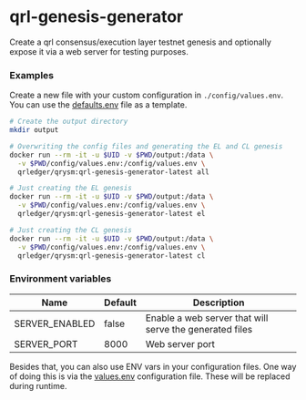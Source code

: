 # qrl-genesis-generator

Create a qrl consensus/execution layer testnet genesis and optionally expose it via a web server for testing purposes.

### Examples

Create a new file with your custom configuration in `./config/values.env`. You can use the [defaults.env](defaults/defaults.env) file as a template.

```sh
# Create the output directory
mkdir output

# Overwriting the config files and generating the EL and CL genesis
docker run --rm -it -u $UID -v $PWD/output:/data \
  -v $PWD/config/values.env:/config/values.env \
  qrledger/qrysm:qrl-genesis-generator-latest all

# Just creating the EL genesis
docker run --rm -it -u $UID -v $PWD/output:/data \
  -v $PWD/config/values.env:/config/values.env \
  qrledger/qrysm:qrl-genesis-generator-latest el

# Just creating the CL genesis
docker run --rm -it -u $UID -v $PWD/output:/data \
  -v $PWD/config/values.env:/config/values.env \
  qrledger/qrysm:qrl-genesis-generator-latest cl
```
### Environment variables

Name           | Default | Description
-------------- |-------- | ----
SERVER_ENABLED | false   | Enable a web server that will serve the generated files
SERVER_PORT    | 8000    | Web server port

Besides that, you can also use ENV vars in your configuration files. One way of doing this is via the [values.env](config-example/values.env) configuration file. These will be replaced during runtime.